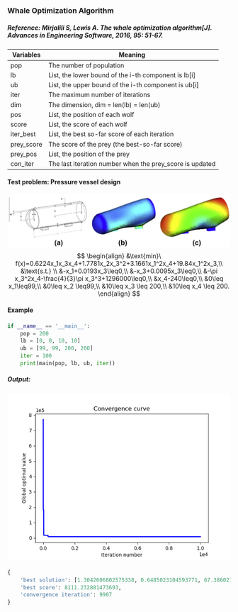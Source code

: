 ### Whale Optimization Algorithm

##### Reference: Mirjalili S, Lewis A. The whale optimization algorithm[J]. Advances in Engineering Software, 2016, 95: 51-67.

| Variables  | Meaning                                                  |
| ---------- | -------------------------------------------------------- |
| pop        | The number of population                                 |
| lb         | List, the lower bound of the i-th component is lb[i]     |
| ub         | List, the upper bound of the i-th component is ub[i]     |
| iter       | The maximum number of iterations                         |
| dim        | The dimension, dim = len(lb) = len(ub)                   |
| pos        | List, the position of each wolf                          |
| score      | List, the score of each wolf                             |
| iter_best  | List, the best so-far score of each iteration            |
| prey_score | The score of the prey (the best-so-far score)            |
| prey_pos   | List, the position of the prey                           |
| con_iter   | The last iteration number when the prey_score is updated |

#### Test problem: Pressure vessel design

![](https://github.com/Xavier-MaYiMing/Whale-Optimization-Algorithm/blob/main/Pressure%20vessel%20design.png)
$$
\begin{align}
&\text{min}\ f(x)=0.6224x_1x_3x_4+1.7781x_2x_3^2+3.1661x_1^2x_4+19.84x_1^2x_3,\\
&\text{s.t.} \\
&-x_1+0.0193x_3\leq0,\\
&-x_3+0.0095x_3\leq0,\\
&-\pi x_3^2x_4-\frac{4}{3}\pi x_3^3+1296000\leq0,\\
&x_4-240\leq0,\\
&0\leq x_1\leq99,\\
&0\leq x_2 \leq99,\\
&10\leq x_3 \leq 200,\\
&10\leq x_4 \leq 200.
\end{align}
$$


#### Example

```python
if __name__ == '__main__':
    pop = 200
    lb = [0, 0, 10, 10]
    ub = [99, 99, 200, 200]
    iter = 100
    print(main(pop, lb, ub, iter))
```

##### Output:
![](https://github.com/Xavier-MaYiMing/Whale-Optimization-Algorithm/blob/main/convergence%20curve.png)

```python
{
    'best solution': [1.3042606802575338, 0.6485023104593771, 67.38602116115652, 10.0], 
    'best score': 8111.232881473693, 
    'convergence iteration': 9907
}
```

